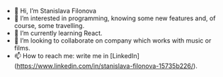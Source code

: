 - 👋 Hi, I’m Stanislava Filonova
- 👀 I’m interested in programming, knowing some new features and, of course, some travelling.
- 🌱 I’m currently learning React.
- 💞️ I’m looking to collaborate on company which works with music or films.
- 📫 How to reach me: write me in [LinkedIn] (https://www.linkedin.com/in/stanislava-filonova-15735b226/).

<!---
StanislavaFilonova/StanislavaFilonova is a ✨ special ✨ repository because its `README.md` (this file) appears on your GitHub profile.
You can click the Preview link to take a look at your changes.
--->
